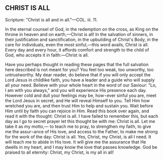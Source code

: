 ## CHRIST IS ALL ##

Scripture: "Christ is all and in all."—COL. iii. 11.



In the eternal counsel of God, in the redemption on the cross, as King on the throne in heaven and on earth,—Christ is all! In the salvation of sinners, in their justification and sanctification, in the upbuilding of Christ's Body, in the care for individuals, even the most sinful,—this word avails, Christ is all. Every day and every hour, it affords comfort and strength to the child of God, who accepts it in faith:—Christ is all.

Have you perhaps thought in reading these pages that the full salvation here described is not meant for you? You feel too weak, too unworthy, too untrustworthy. My dear reader, do believe that if you will only accept the Lord Jesus in childlike faith, you have a leader and a guide who will supply all your need. Believe with your whole heart in the word of our Saviour: "Lo, I am with you always," and you will experience His presence each day. However cold and dull your feelings may be, how¬ever sinful you are, meet the Lord Jesus in secret, and He will reveal Himself to you. Tell Him how wretched you are, and then trust Him to help and sustain you. Wait before Him until by faith you can rejoice in Him. Read this book over again, and read it with the thought: Christ is all. I have failed to remember this, but each day as I go to secret prayer let this thought be with me: Christ is all. Let me take it as my motto,— to teach me to pray, to strengthen my faith, to give me the assur¬ance of His love, and access to the Father, to make me strong for the work of the day: Christ is all. Yes, Christ, my Christ, is all I need. It will teach me to abide in His love. It will give me the assurance that He dwells in my heart, and I may know the love that passes knowledge. God be praised to all eternity: Christ, my Christ, is my all in all!

